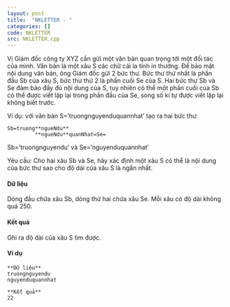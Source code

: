 ```yaml
---
layout: post
title:  "NKLETTER - "
categories: []
code: NKLETTER
src: NKLETTER.cpp
---
```




  


Vị Giám đốc công ty XYZ cần gửi một văn bản quan trọng tới một đối tác của mình. Văn bản là một xâu S các chữ cái la tinh in thường. Để bảo mật nội dung văn bản, ông Giám đốc gửi 2 bức thư. Bức thư thứ nhất là phần đầu Sb của xâu S, bức thư thứ 2 là phần cuối Se của S. Hai bức thư Sb và Se đảm bảo đầy đủ nội dung của S, tuy nhiên có thể một phần cuối của Sb có thể được viết lặp lại trong phần đầu của Se, song số kí tự được viết lặp lại không biết trước.

Ví dụ: với văn bản S=’truongnguyenduquannhat’ tạo ra hai bức thư:

```
Sb=truong**ngueNdu**
         **ngueNdu**quanNhat=Se=

```

Sb=’truongnguyendu’ và Se=’nguyenduquannhat’

Yêu cầu: Cho hai xâu Sb và Se, hãy xác định một xâu S có thể là nội dung của bức thư sao cho độ dài của xâu S là ngắn nhất.

#### Dữ liệu

Dòng đầu chứa xâu Sb, dòng thứ hai chứa xâu Se. Mỗi xâu có độ dài không quá 250.

#### Kết quả

Ghi ra độ dài của xâu S tìm được.

#### Ví dụ

```
**Dữ liệu**
truongnguyendu
nguyenduquannhat

**Kết quả**
22

```

<!--more-->

